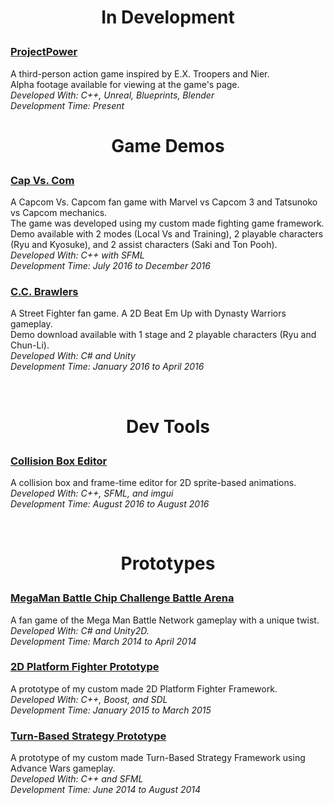 <h1><p align="center">In Development</p></h1>

<h3><a href="https://mvpet.github.io/ProjectPower/">ProjectPower</a></h3>
<p>A third-person action game inspired by E.X. Troopers and Nier.<br>
Alpha footage available for viewing at the game's page.<br>
<i>Developed With: C++, Unreal, Blueprints, Blender</i><br>
<i>Development Time: Present</i></p>

<h1><p align="center">Game Demos</p></h1>

<h3><a href="https://mvpet.github.io/Project-V/">Cap Vs. Com</a></h3>
<p>A Capcom Vs. Capcom fan game with Marvel vs Capcom 3 and Tatsunoko vs Capcom mechanics.<br>
The game was developed using my custom made fighting game framework.<br>
Demo available with 2 modes (Local Vs and Training), 2 playable characters (Ryu and Kyosuke), and 2 assist characters (Saki and Ton Pooh).<br>
<i>Developed With: C++ with SFML</i><br>
<i>Development Time: July 2016 to December 2016</i></p>
      
<h3><a href="http://mvpet.github.io/ProjectWW/">C.C. Brawlers</a></h3>
<p>A Street Fighter fan game. A 2D Beat Em Up with Dynasty Warriors gameplay.<br>
Demo download available with 1 stage and 2 playable characters (Ryu and Chun-Li).<br>
<i>Developed With: C# and Unity</i><br>
<i>Development Time: January 2016 to April 2016</i></p>
      
<br>
<h1><p align="center">Dev Tools</p></h1>
        
<h3><a href="https://mvpet.github.io/Collision-Box-Editor/">Collision Box Editor</a></h3>
<p>A collision box and frame-time editor for 2D sprite-based animations.<br>
<i>Developed With: C++, SFML, and imgui</i><br>
<i>Development Time: August 2016 to August 2016</i></p>
        
<br>
<h1><p align="center">Prototypes</p></h1>
        
<h3><a href="http://mvpet.github.io/MMBNNE/">MegaMan Battle Chip Challenge Battle Arena</a></h3>
<p>A fan game of the Mega Man Battle Network gameplay with a unique twist.<br>
<i>Developed With: C# and Unity2D.</i><br>
<i>Development Time: March 2014 to April 2014</i></p>
        
<h3><a href="http://mvpet.github.io/Project-G.F.T/">2D Platform Fighter Prototype</a></h3>
<p>A prototype of my custom made 2D Platform Fighter Framework.<br>
<i>Developed With: C++, Boost, and SDL</i><br>
<i>Development Time: January 2015 to March 2015</i></p>

<h3><a href="http://mvpet.github.io/FEXAW">Turn-Based Strategy Prototype</a></h3>
<p>A prototype of my custom made Turn-Based Strategy Framework using Advance Wars gameplay.<br>
<i>Developed With: C++ and SFML</i><br>
<i>Development Time: June 2014 to August 2014</i></p>

      
      
